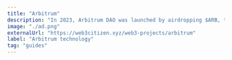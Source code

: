 ```yaml
---
title: "Arbitrum"
description: "In 2023, Arbitrum DAO was launched by airdropping $ARB, the ERC-20 governance token for Arbitrum Nova and Arbitrum One"
image: "./ad.png"
externalUrl: "https://web3citizen.xyz/web3-projects/arbitrum"
label: "Arbitrum technology"
tag: "guides"
---
```

